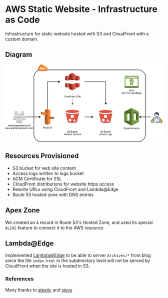 # AWS Static Website - Infrastructure as Code
Infrastructure for static website hosted with S3 and CloudFront with a custom domain.

## Diagram
![alt CloudFormation](cloudformation-diagram.png)

## Resources Provisioned

* S3 bucket for web site content
* Access logs written to logs bucket
* ACM Certificate for SSL
* CloudFront distributions for website https access
* Rewrite URLs using CloudFront and Lambda@Edge
* Route 53 hosted zone with DNS entries

## Apex Zone

We created an `A` record in Route 53's Hosted Zone, and used its special `ALIAS` feature to connect it to the AWS resource.

## Lambda@Edge

Implemented [Lambda@Edge](https://aws.amazon.com/blogs/compute/implementing-default-directory-indexes-in-amazon-s3-backed-amazon-cloudfront-origins-using-lambdaedge/) to be able to server `Archives/*` from blog since the file `index.html` in the subdirectory level will not be served by CloudFront when the site is hosted in S3. 

### References

Many thanks to [alestic](https://github.com/alestic/aws-git-backed-static-website) and [sjevs](https://github.com/sjevs/cloudformation-s3-static-website-with-cloudfront-and-route-53)

